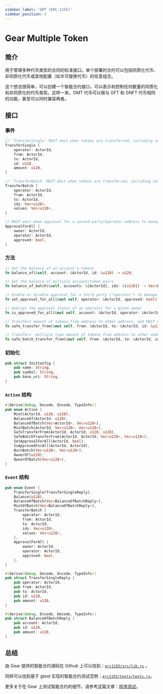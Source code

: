 ```yaml
---
sidebar_label: 'GMT (ERC-1155)'
sidebar_position: 5
---
```


# Gear Multiple Token

## 简介

用于管理多种代币类型的合同的标准接口。单个部署的合约可以包括同质化代币、非同质化代币或其他配置（如半可替换代币）的任意组合。

这个想法很简单，可以创建一个智能合约接口，可以表示和控制任何数量的同质化和非同质化的代币类型。这样一来，GMT 代币可以做与 GFT  和 GNFT 代币相同的功能，甚至可以同时兼容两者。

## 接口

### 事件

```rust
// `TransferSingle` MUST emit when tokens are transferred, including zero value transfers as well as minting or burning
TransferSingle {
    operator: ActorId,
    from: ActorId,
    to: ActorId,
    id: u128,
    amount: u128,
}

// `TransferBatch` MUST emit when tokens are transferred, including zero value transfers as well as minting or burning
TransferBatch {
    operator: ActorId,
    from: ActorId,
    to: ActorId,
    ids: Vec<u128>,
    values: Vec<u128>,
}

// MUST emit when approval for a second party/operator address to manage all tokens for an owner address is enabled or disabled (absence of an event assumes disabled)
ApprovalForAll {
    owner: ActorId,
    operator: ActorId,
    approved: bool,
}
```

### 方法

```rust
// Get the balance of an account's tokens
fn balance_of(&self, account: &ActorId, id: &u128) -> u128;

// Get the balance of multiple account/token pairs
fn balance_of_batch(&self, accounts: &[ActorId], ids: &[u128]) -> Vec<BalanceOfBatchReply>;

// Enable or disable approval for a third party ("operator") to manage all of the caller's tokens, and MUST emit the ApprovalForAll event
fn set_approval_for_all(&mut self, operator: &ActorId, approved: bool);

// Queries the approval status of an operator for a given owner
fn is_approved_for_all(&mut self, account: &ActorId, operator: &ActorId) -> &bool;

// Transfers amount of tokens from address to other address, and MUST emit the TransferSingle event
fn safe_transfer_from(&mut self, from: &ActorId, to: &ActorId, id: &u128, amount: u128);

// Transfers  multiple type amount of tokens from address to other address, and MUST emit the TransferBatch event
fn safe_batch_transfer_from(&mut self, from: &ActorId, to: &ActorId, ids: &[u128], amounts: &[u128]);
```

### 初始化

```rust
pub struct InitConfig {
    pub name: String,
    pub symbol: String,
    pub base_uri: String,
}
```

### `Action` 结构

```rust
#[derive(Debug, Decode, Encode, TypeInfo)]
pub enum Action {
    Mint(ActorId, u128, u128),
    BalanceOf(ActorId, u128),
    BalanceOfBatch(Vec<ActorId>, Vec<u128>),
    MintBatch(ActorId, Vec<u128>, Vec<u128>),
    SafeTransferFrom(ActorId, ActorId, u128, u128),
    SafeBatchTransferFrom(ActorId, ActorId, Vec<u128>, Vec<u128>),
    SetApprovalForAll(ActorId, bool),
    IsApprovedForAll(ActorId, ActorId),
    BurnBatch(Vec<u128>, Vec<u128>),
    OwnerOf(u128),
    OwnerOfBatch(Vec<u128>),
}
```

### `Event` 结构

```rust
pub enum Event {
    TransferSingle(TransferSingleReply),
    Balance(u128),
    BalanceOfBatch(Vec<BalanceOfBatchReply>),
    MintOfBatch(Vec<BalanceOfBatchReply>),
    TransferBatch {
        operator: ActorId,
        from: ActorId,
        to: ActorId,
        ids: Vec<u128>,
        values: Vec<u128>,
    },
    ApprovalForAll {
        owner: ActorId,
        operator: ActorId,
        approved: bool,
    },
}

#[derive(Debug, Decode, Encode, TypeInfo)]
pub struct TransferSingleReply {
    pub operator: ActorId,
    pub from: ActorId,
    pub to: ActorId,
    pub id: u128,
    pub amount: u128,
}

#[derive(Debug, Encode, Decode, TypeInfo)]
pub struct BalanceOfBatchReply {
    pub account: ActorId,
    pub id: u128,
    pub amount: u128,
}
```

## 总结

由 Gear 提供的智能合约源码在 Github 上可以找到：[`erc1155/src/lib.rs`](https://github.com/gear-tech/apps/blob/master/erc1155/src/lib.rs) 。

同样可以找到基于 gtest 实现的智能合约测试范例：[`erc1155/tests/tests.rs`](https://github.com/gear-tech/apps/blob/master/erc1155/tests/tests.rs)。

更多关于在 Gear 上测试智能合约的细节，请参考这篇文章：[程序测试](https://wiki.gear-tech.io/zh-cn/developing-contracts/testing/)。
